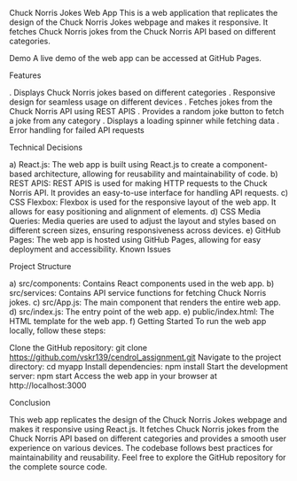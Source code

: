 Chuck Norris Jokes Web App
This is a web application that replicates the design of the Chuck Norris Jokes webpage and makes it responsive. It fetches Chuck Norris jokes from the Chuck Norris API based on different categories.

Demo
A live demo of the web app can be accessed at GitHub Pages.

Features

. Displays Chuck Norris jokes based on different categories
. Responsive design for seamless usage on different devices
. Fetches jokes from the Chuck Norris API using REST APIS
. Provides a random joke button to fetch a joke from any category
. Displays a loading spinner while fetching data
. Error handling for failed API requests

Technical Decisions

a) React.js: The web app is built using React.js to create a component-based architecture, allowing for reusability and maintainability of code.
b) REST APIS: REST APIS is used for making HTTP requests to the Chuck Norris API. It provides an easy-to-use interface for handling API requests.
c) CSS Flexbox: Flexbox is used for the responsive layout of the web app. It allows for easy positioning and alignment of elements.
d) CSS Media Queries: Media queries are used to adjust the layout and styles based on different screen sizes, ensuring responsiveness across devices.
e) GitHub Pages: The web app is hosted using GitHub Pages, allowing for easy deployment and accessibility.
  Known Issues

Project Structure

a) src/components: Contains React components used in the web app.
b) src/services: Contains API service functions for fetching Chuck Norris jokes.
c) src/App.js: The main component that renders the entire web app.
d) src/index.js: The entry point of the web app.
e) public/index.html: The HTML template for the web app.
f) Getting Started
   To run the web app locally, follow these steps:

Clone the GitHub repository: git clone https://github.com/vskr139/cendrol_assignment.git
Navigate to the project directory: cd myapp
Install dependencies: npm install
Start the development server: npm start
Access the web app in your browser at http://localhost:3000

Conclusion

This web app replicates the design of the Chuck Norris Jokes webpage and makes it responsive using React.js. It fetches Chuck Norris jokes from the Chuck Norris API based on different categories and provides a smooth user experience on various devices. The codebase follows best practices for maintainability and reusability. Feel free to explore the GitHub repository for the complete source code.
